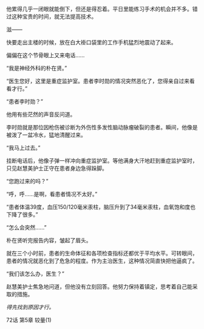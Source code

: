 他累得几乎一闭眼就能倒下，但还是得忍着。平日里能练习手术的机会并不多。错过这种宝贵的时间，就无法提高技术。

滋——

快要走出主楼的时候，放在白大褂口袋里的工作手机猛烈地震动了起来。

偏偏在这个节骨眼上又来电话……

“我是神经外科的朴在贤。”

“医生您好，这里是重症监护室。患者李时勋的情况突然恶化了，您得亲自过来看看才行。”

“患者李时勋？”

他用有些茫然的声音反问道。

李时勋就是那位因枪伤被诊断为外伤性多发性脑动脉瘤破裂的患者。瞬间，他像是被泼了一盆冷水，猛地清醒过来。

“我马上过去。”

挂断电话后，他像子弹一样冲向重症监护室。等他满身大汗地赶到重症监护室时，只见赵慧美护士正守在患者身边急得跺脚。

“您跑过来的吗？”

“呼，呼……是啊，看患者情况不太好。”

“患者体温39度，血压150/120毫米汞柱，脑压升到了34毫米汞柱，血氧饱和度也下降了很多。”

“怎么会突然……”

朴在贤听完报告内容，皱起了眉头。

就在三个小时前，患者的生命体征和各项检查指标还都优于平均水平。可转眼间，患者的情况就恶化到了危急的程度。作为主治医生，这种情况简直快把他逼疯了。

“我们该怎么办，医生？”

赵慧美护士焦急地问道，但他没有立刻回答。他努力保持着镇定，思考着自己能采取的措施。

*得先找到原因才行。*

72话 第5章 较量(1)